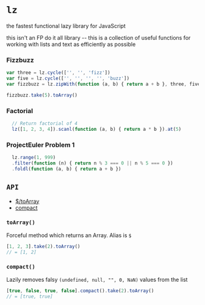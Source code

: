 `lz`
==

the fastest functional lazy library for JavaScript

this isn't an FP do it all library -- this is a collection of
useful functions for working with lists and text as efficiently as possible


### Fizzbuzz
```javascript
var three = lz.cycle(['', '', 'fizz'])
var five = lz.cycle(['', '', '', '', 'buzz'])
var fizzbuzz = lz.zipWith(function (a, b) { return a + b }, three, five)

fizzbuzz.take(5).toArray()
```


### Factorial
```javascript
  // Return factorial of 4
  lz([1, 2, 3, 4]).scanl(function (a, b) { return a * b }).at(5)
```


### ProjectEuler Problem 1

```javascript
  lz.range(1, 999)
  .filter(function (n) { return n % 3 === 0 || n % 5 === 0 })
  .foldl(function (a, b) { return a + b })
```



## `API`

* [$/toArray](#toarray)
* [compact](#compact)

### `toArray()`

Forceful method which returns an Array. Alias is `$`

```javascript
[1, 2, 3].take(2).toArray()
// = [1, 2]
```


### `compact()`

Lazily removes falsy `(undefined, null, "", 0, NaN)` values from the list

```javascript
[true, false, true, false].compact().take(2).toArray()
// = [true, true]
```
